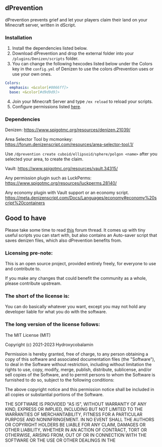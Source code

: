 dPrevention
-----------

dPrevention prevents grief and let your players claim their land on your Minecraft server, written in dScript.

### Installation

1. Install the dependencies listed below.
2. Download dPrevention and drop the external folder into your `/plugins/Denizen/scripts` folder.
3. You can change the following hexcodes listed below under the Colors key in the `config.yml` of Denizen to use the colors dPrevention uses or use your own ones.
```yaml
Colors:
  emphasis: <&color[#0066ff]>
  base: <&color[#d9d9d9]>
```
4. Join your Minecraft Server and type `/ex reload` to reload your scripts.
5. Configure permissions listed [here](https://github.com/Hydroxycobalamin/dPrevention/wiki/Documentation#permissions).

### Dependencies

Denizen: https://www.spigotmc.org/resources/denizen.21039/

Area Selector Tool by mcmonkey: https://forum.denizenscript.com/resources/area-selector-tool.1/

Use `/dprevention create cuboid/ellipsoid/sphere/polgon <name>` after you selected your area, to create the claim.

Vault: https://www.spigotmc.org/resources/vault.34315/

Any permission plugin such as LuckPerms: https://www.spigotmc.org/resources/luckperms.28140/

Any economy plugin with Vault support or an economy script. https://meta.denizenscript.com/Docs/Languages/economy#economy%20script%20containers

## Good to have

Please take some time to read [this](https://forum.denizenscript.com/threads/tiny-sample-scripts-to-start-with.354/) forum thread. It comes up with tiny useful scripts you can start with, but also contains an Auto-saver script that saves denizen files, which also dPrevention benefits from.

### Licensing pre-note:

This is an open source project, provided entirely freely, for everyone to use and contribute to.

If you make any changes that could benefit the community as a whole, please contribute upstream.

### The short of the license is:

You can do basically whatever you want, except you may not hold any developer liable for what you do with the software.

### The long version of the license follows:

The MIT License (MIT)

Copyright (c) 2021-2023 Hydroxycobalamin

Permission is hereby granted, free of charge, to any person obtaining a copy
of this software and associated documentation files (the "Software"), to deal
in the Software without restriction, including without limitation the rights
to use, copy, modify, merge, publish, distribute, sublicense, and/or sell
copies of the Software, and to permit persons to whom the Software is
furnished to do so, subject to the following conditions:

The above copyright notice and this permission notice shall be included in all
copies or substantial portions of the Software.

THE SOFTWARE IS PROVIDED "AS IS", WITHOUT WARRANTY OF ANY KIND, EXPRESS OR
IMPLIED, INCLUDING BUT NOT LIMITED TO THE WARRANTIES OF MERCHANTABILITY,
FITNESS FOR A PARTICULAR PURPOSE AND NONINFRINGEMENT. IN NO EVENT SHALL THE
AUTHORS OR COPYRIGHT HOLDERS BE LIABLE FOR ANY CLAIM, DAMAGES OR OTHER
LIABILITY, WHETHER IN AN ACTION OF CONTRACT, TORT OR OTHERWISE, ARISING FROM,
OUT OF OR IN CONNECTION WITH THE SOFTWARE OR THE USE OR OTHER DEALINGS IN THE